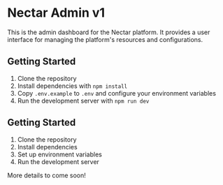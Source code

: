 # Nectar Admin v1

This is the admin dashboard for the Nectar platform. It provides a user interface for managing the platform's resources and configurations.

## Getting Started

1. Clone the repository
2. Install dependencies with `npm install`
3. Copy `.env.example` to `.env` and configure your environment variables
4. Run the development server with `npm run dev`

## Getting Started

1. Clone the repository
2. Install dependencies
3. Set up environment variables
4. Run the development server

More details to come soon! 
